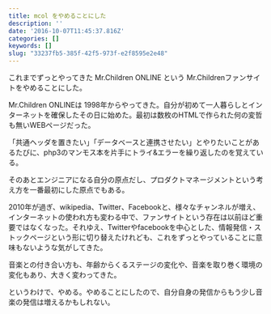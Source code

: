 ```yaml
---
title: mcol をやめることにした
description: ''
date: '2016-10-07T11:45:37.816Z'
categories: []
keywords: []
slug: "33237fb5-385f-42f5-973f-e2f8595e2e48"
---
```

これまでずっとやってきた Mr.Children ONLINE という Mr.Childrenファンサイトをやめることにした。

Mr.Children ONLINEは 1998年からやってきた。自分が初めて一人暮らしとインターネットを確保したその日に始めた。最初は数枚のHTMLで作られた何の変哲も無いWEBページだった。

「共通ヘッダを置きたい」「データベースと連携させたい」とやりたいことがあるたびに、php3のマンモス本を片手にトライ&エラーを繰り返したのを覚えている。

そのあとエンジニアになる自分の原点だし、プロダクトマネージメントという考え方を一番最初にした原点でもある。

2010年が過ぎ、wikipedia、Twitter、Facebookと、様々なチャンネルが増え、インターネットの使われ方も変わる中で、ファンサイトという存在は以前ほど重要ではなくなった。それゆえ、Twitterやfacebookを中心とした、情報発信・ストックページという形に切り替えたけれども、これをずっとやっていることに意味もないような気がしてきた。

音楽との付き合い方も、年齢からくるステージの変化や、音楽を取り巻く環境の変化もあり、大きく変わってきた。

というわけで、やめる。やめることにしたので、自分自身の発信からもう少し音楽の発信は増えるかもしれない。